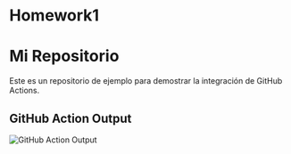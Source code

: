 # Homework1

# Mi Repositorio
Este es un repositorio de ejemplo para demostrar la integración de GitHub Actions.

## GitHub Action Output
![GitHub Action Output](ruta/a/tu/screenshot.png)
